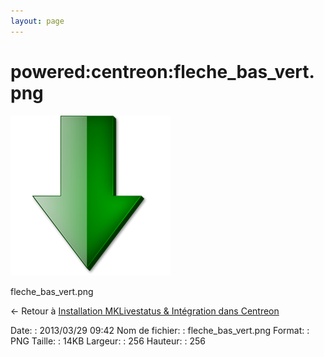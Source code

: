 ```yaml
---
layout: page
---
```


powered:centreon:fleche\_bas\_vert.png
======================================

[![fleche\_bas\_vert.png](../../../assets/media/powered/centreon/fleche_bas_vert.png@cache=&w=256&h=256 "fleche_bas_vert.png")](../../../assets/media/powered/centreon/fleche_bas_vert.png@cache= "Afficher le fichier original")

fleche\_bas\_vert.png

← Retour à [Installation MKLivestatus & Intégration dans
Centreon](../../../centreon/mklivestatus-install-integration-centreon.html "centreon:mklivestatus-install-integration-centreon")

Date:
:   2013/03/29 09:42
Nom de fichier:
:   fleche\_bas\_vert.png
Format:
:   PNG
Taille:
:   14KB
Largeur:
:   256
Hauteur:
:   256

